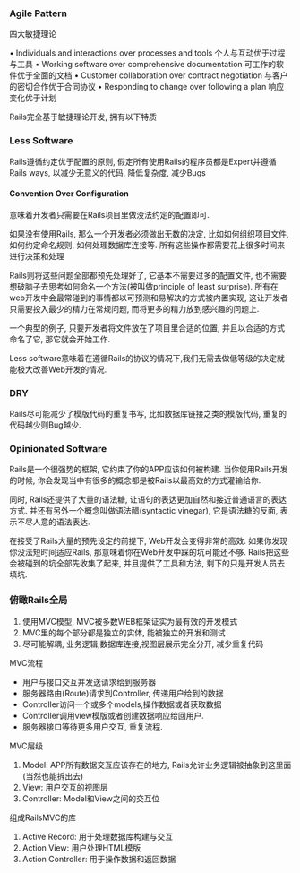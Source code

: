### Agile Pattern

四大敏捷理论

• Individuals and interactions over processes and tools
个人与互动优于过程与工具
• Working software over comprehensive documentation
可工作的软件优于全面的文档
• Customer collaboration over contract negotiation
与客户的密切合作优于合同协议
• Responding to change over following a plan
响应变化优于计划

Rails完全基于敏捷理论开发, 拥有以下特质

### Less Software

Rails遵循约定优于配置的原则, 假定所有使用Rails的程序员都是Expert并遵循Rails ways, 以减少无意义的代码, 降低复杂度, 减少Bugs

#### Convention Over Configuration

意味着开发者只需要在Rails项目里做没法约定的配置即可.

如果没有使用Rails, 那么一个开发者必须做出无数的决定, 比如如何组织项目文件, 如何约定命名规则, 如何处理数据库连接等. 所有这些操作都需要花上很多时间来进行决策和处理

Rails则将这些问题全部都预先处理好了, 它基本不需要过多的配置文件, 也不需要想破脑子去思考如何命名一个方法(被叫做principle of least surprise). 所有在web开发中会最常碰到的事情都以可预测和易解决的方式被内置实现, 这让开发者只需要投入最少的精力在常规问题, 而将更多的精力放到感兴趣的问题上.

一个典型的例子, 只要开发者将文件放在了项目里合适的位置, 并且以合适的方式命名了它, 那它就会开始工作.

Less software意味着在遵循Rails的协议的情况下,我们无需去做低等级的决定就能极大改善Web开发的情况.

### DRY

Rails尽可能减少了模版代码的重复书写, 比如数据库链接之类的模版代码, 重复的代码越少则Bug越少.

### Opinionated Software

Rails是一个很强势的框架, 它约束了你的APP应该如何被构建. 当你使用Rails开发的时候, 你会发现当中有很多的概念都是被Rails以最高效的方式灌输给你.

同时, Rails还提供了大量的语法糖, 让语句的表达更加自然和接近普通语言的表达方式. 并还有另外一个概念叫做语法醋(syntactic vinegar), 它是语法糖的反面, 表示不尽人意的语法表达.

在接受了Rails大量的预先设定的前提下, Web开发会变得非常的高效. 如果你发现你没法短时间适应Rails, 那意味着你在Web开发中踩的坑可能还不够. Rails把这些会被碰到的坑全部先收集了起来, 并且提供了工具和方法, 剩下的只是开发人员去填坑.

### 俯瞰Rails全局

1. 使用MVC模型, MVC被多数WEB框架证实为最有效的开发模式
2. MVC里的每个部分都是独立的实体, 能被独立的开发和测试
3. 尽可能解耦, 业务逻辑,数据库连接,视图层展示完全分开, 减少重复代码

MVC流程
- 用户与接口交互并发送请求给到服务器
- 服务器路由(Route)请求到Controller, 传递用户给到的数据
- Controller访问一个或多个models,操作数据或者获取数据
- Controller调用view模版或者创建数据响应给回用户.
- 服务器接口等待更多用户交互, 重复流程.

MVC层级
1. Model: APP所有数据交互应该存在的地方, Rails允许业务逻辑被抽象到这里面(当然也能拆出去)
2. View: 用户交互的视图层
3. Controller: Model和View之间的交互位

组成RailsMVC的库
1. Active Record: 用于处理数据库构建与交互
2. Action View: 用户处理HTML模版
3. Action Controller: 用于操作数据和返回数据



